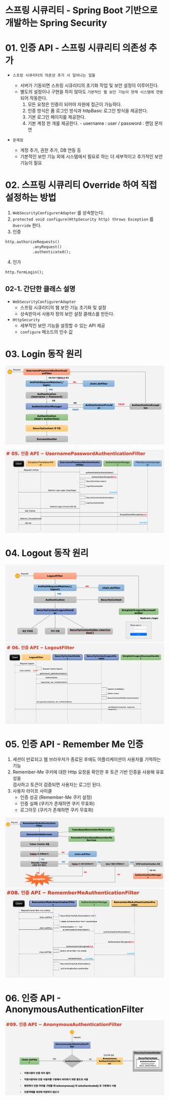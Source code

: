 # 스프링 시큐리티 - Spring Boot 기반으로 개발하는 Spring Security

# 01. 인증 API - 스프링 시큐리티 의존성 추가
- `스프링 시큐리티의 의존성 추가 시 일어나는 일들`
  - 서버가 기동되면 스프링 시큐리티의 초기화 작업 및 보안 설정이 이루어진다.
  - 별도의 설정이나 구현을 하지 않아도 `기본적인 웹 보안 기능이 현재 시스템에 연동`되어 작동한다.
    1. 모든 요청은 인증이 되어야 자원에 접근이 가능하다.
    2. 인증 방식은 폼 로그인 방식과 httpBasic 로그인 방식을 제공한다.
    3. 기본 로그인 페이지를 제공한다.
    4. 기본 계정 한 개를 제공한다. - username : user / password : 랜덤 문자연

- `문제점`
  - 계정 추가, 권한 추가, DB 연동 등
  - 기본적인 보안 기능 외에 시스템에서 필요로 하는 더 세부적이고 추가적인 보안기능이 필요   
   
   
# 02. 스프링 시큐리티 Override 하여 직접 설정하는 방법

1. `WebSecurityConfigurerAdapter` 를 상속받는다.
2. `protected void configure(HttpSecurity http) throws Exception` 를 `Override` 한다.
3. 인증
```
http.authorizeRequests()
			.anyRequest()
			.authenticated();
```
4. 인가
```
http.formLogin();
```

## 02-1. 간단한 클래스 설명
- `WebSecurityConfigurerAdapter`
  - 스프링 시큐리티의 웹 보안 기능 초기화 및 설정
  - 상속받아서 사용자 정의 보안 설정 클래스를 만든다.
- `HttpSecurity`
  - 세부적인 보안 기능을 설정할 수 있는 API 제공
  - `configure` 메소드의 인수 값

# 03. Login 동작 원리
![login](img/login.png)
  
![login_info](img/usernamePasswordAuthenticationFilter.png)
# 04. Logout 동작 원리
![logout](img/logout.png)
![logout_info](img/logoutFilter.png)

# 05. 인증 API - Remember Me 인증
1. 세션이 만료되고 웹 브라우저가 종료된 후에도 어플리케이션이 사용자를 기억하는 기능
2. Remember-Me 쿠키에 대한 Http 요청을 확인한 후 토큰 기반 인증을 사용해 유효성을  
   검사하고 토큰이 검증되면 사용자는 로그인 된다.
3. 사용자 라이프 사이클
    - 인증 성공 (Remember-Me 쿠키 설정)
    - 인증 실패 (쿠키가 존재하면 쿠키 무효화)
    - 로그아웃 (쿠키가 존재하면 쿠키 무효화)

![rememberMe](img/rememberme.png)
![rememberMe_info](img/rememberMeAuthenticationFilter.png)

# 06. 인증 API - AnonymousAuthenticationFilter

![anonymousAuthenticationFilter](img/anonymousAuthenticationFilter.png)
